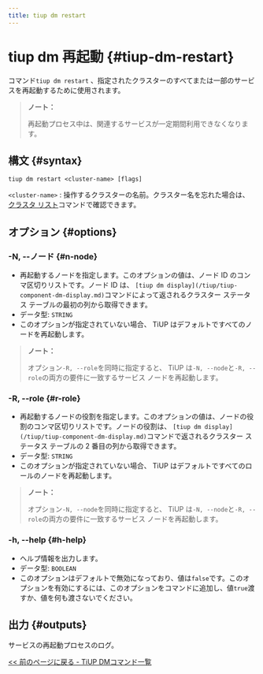 ```yaml
---
title: tiup dm restart
---
```


# tiup dm 再起動 {#tiup-dm-restart}

コマンド`tiup dm restart` 、指定されたクラスターのすべてまたは一部のサービスを再起動するために使用されます。

> **ノート：**
>
> 再起動プロセス中は、関連するサービスが一定期間利用できなくなります。

## 構文 {#syntax}

```shell
tiup dm restart <cluster-name> [flags]
```

`<cluster-name>` : 操作するクラスターの名前。クラスター名を忘れた場合は、 [クラスタ リスト](/tiup/tiup-component-cluster-list.md)コマンドで確認できます。

## オプション {#options}

### -N, --ノード {#n-node}

-   再起動するノードを指定します。このオプションの値は、ノード ID のコンマ区切りリストです。ノード ID は、 `[tiup dm display](/tiup/tiup-component-dm-display.md)`コマンドによって返されるクラスター ステータス テーブルの最初の列から取得できます。
-   データ型: `STRING`
-   このオプションが指定されていない場合、 TiUP はデフォルトですべてのノードを再起動します。

> **ノート：**
>
> オプション`-R, --role`を同時に指定すると、 TiUP は`-N, --node`と`-R, --role`の両方の要件に一致するサービス ノードを再起動します。

### -R, --role {#r-role}

-   再起動するノードの役割を指定します。このオプションの値は、ノードの役割のコンマ区切りリストです。ノードの役割は、 `[tiup dm display](/tiup/tiup-component-dm-display.md)`コマンドで返されるクラスター ステータス テーブルの 2 番目の列から取得できます。
-   データ型: `STRING`
-   このオプションが指定されていない場合、 TiUP はデフォルトですべてのロールのノードを再起動します。

> **ノート：**
>
> オプション`-N, --node`を同時に指定すると、 TiUP は`-N, --node`と`-R, --role`の両方の要件に一致するサービス ノードを再起動します。

### -h, --help {#h-help}

-   ヘルプ情報を出力します。
-   データ型: `BOOLEAN`
-   このオプションはデフォルトで無効になっており、値は`false`です。このオプションを有効にするには、このオプションをコマンドに追加し、値`true`渡すか、値を何も渡さないでください。

## 出力 {#outputs}

サービスの再起動プロセスのログ。

[&lt;&lt; 前のページに戻る - TiUP DMコマンド一覧](/tiup/tiup-component-dm.md#command-list)
